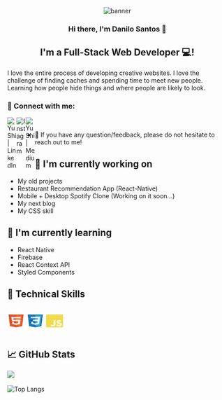 <p align="center">
  <img src="https://bit.ly/44b5Ym0" alt="banner">
</p>

<h3 align="center">
Hi there, I'm Danilo Santos</a> 👋
</h3>

<h2 align="center">
I'm a Full-Stack Web Developer 💻!
</h2> 

I love the entire process of developing creative websites. I love the challenge of finding caches and spending time to meet new people. Learning how people hide things and where people are likely to look.

### 🤝 Connect with me:

<a href="https://www.linkedin.comin/danilo-felipe-625167244"><img align="left" src="https://raw.githubusercontent.com/yushi1007/yushi1007/main/images/linkedin.svg" alt="Yu Shi | LinkedIn" width="21px"/></a>

<a href="https://instagram.com/daniiloosant"><img align="left" src="https://raw.githubusercontent.com/yushi1007/yushi1007/main/images/instagram.svg" alt="Instagram" width="21px"/></a>

<a href="https://yushi95.medium.com/"><img align="left" src="https://raw.githubusercontent.com/yushi1007/yushi1007/main/images/medium.svg" alt="Yu Shi | Medium" width="21px"/></a>
</br>
- 💬 If you have any question/feedback, please do not hesitate to reach out to me!

## 🔭 I'm currently working on

- My old projects
- Restaurant Recommendation App (React-Native)
- Mobile + Desktop Spotify Clone (Working on it soon...)
- My next blog
- My CSS skill

## 🌱 I'm currently learning

- React Native
- Firebase
- React Context API
- Styled Components  

## 💼 Technical Skills
<div style="display: inline_block"><br>
  
  <img align="center" alt="Danilo-HTML" height="30" width="40" src="https://raw.githubusercontent.com/devicons/devicon/master/icons/html5/html5-original.svg">
  
  <img align="center" alt="Danilo-CSS" height="30" width="40" src="https://raw.githubusercontent.com/devicons/devicon/master/icons/css3/css3-original.svg">

  <img align="center" alt="Danilo-Js" height="30" width="40" src="https://raw.githubusercontent.com/devicons/devicon/master/icons/javascript/javascript-plain.svg">
</div>

</br>

## 📈 GitHub Stats 

<div>
  <picture>
  <source
    srcset="https://github-readme-stats.vercel.app/api?username=DaniloFelipSantos&show_icons=true&theme=prussian"
    media="(prefers-color-scheme: dark)"
  />
  <source
    srcset="https://github-readme-stats.vercel.app/api?username=DaniloFelipSantos&show_icons=true"
    media="(prefers-color-scheme: light), (prefers-color-scheme: no-preference)"
  />
  <img src="https://github-readme-stats.vercel.app/api?username=DaniloFelipSantos&show_icons=true" />
</picture>

![Top Langs](https://github-readme-stats.vercel.app/api/top-langs/?username=DaniloFelipSantos&layout=compact&theme=prussian)
</div>
